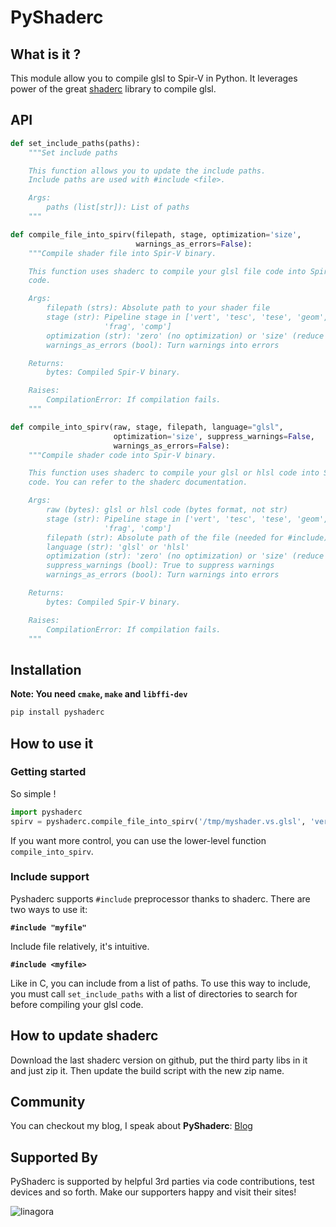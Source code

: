 # PyShaderc

## What is it ?

This module allow you to compile glsl to Spir-V in Python.
It leverages power of the great [shaderc](https://github.com/google/shaderc)
library to compile glsl.


## API

```python
def set_include_paths(paths):
    """Set include paths

    This function allows you to update the include paths.
    Include paths are used with #include <file>.

    Args:
        paths (list[str]): List of paths
    """

def compile_file_into_spirv(filepath, stage, optimization='size',
                            warnings_as_errors=False):
    """Compile shader file into Spir-V binary.

    This function uses shaderc to compile your glsl file code into Spir-V
    code.

    Args:
        filepath (strs): Absolute path to your shader file
        stage (str): Pipeline stage in ['vert', 'tesc', 'tese', 'geom',
                     'frag', 'comp']
        optimization (str): 'zero' (no optimization) or 'size' (reduce size)
        warnings_as_errors (bool): Turn warnings into errors

    Returns:
        bytes: Compiled Spir-V binary.

    Raises:
        CompilationError: If compilation fails.
    """

def compile_into_spirv(raw, stage, filepath, language="glsl",
                       optimization='size', suppress_warnings=False,
                       warnings_as_errors=False):
    """Compile shader code into Spir-V binary.

    This function uses shaderc to compile your glsl or hlsl code into Spir-V
    code. You can refer to the shaderc documentation.

    Args:
        raw (bytes): glsl or hlsl code (bytes format, not str)
        stage (str): Pipeline stage in ['vert', 'tesc', 'tese', 'geom',
                     'frag', 'comp']
        filepath (str): Absolute path of the file (needed for #include)
        language (str): 'glsl' or 'hlsl'
        optimization (str): 'zero' (no optimization) or 'size' (reduce size)
        suppress_warnings (bool): True to suppress warnings
        warnings_as_errors (bool): Turn warnings into errors

    Returns:
        bytes: Compiled Spir-V binary.

    Raises:
        CompilationError: If compilation fails.
    """
```

## Installation

**Note: You need `cmake`, `make` and `libffi-dev`**

```python
pip install pyshaderc
```

## How to use it

### Getting started

So simple !

```python
import pyshaderc
spirv = pyshaderc.compile_file_into_spirv('/tmp/myshader.vs.glsl', 'vert')
```

If you want more control, you can use the lower-level function
`compile_into_spirv`.

### Include support

Pyshaderc supports `#include` preprocessor thanks to shaderc.
There are two ways to use it:

**`#include "myfile"`**

Include file relatively, it's intuitive.

**`#include <myfile>`**

Like in C, you can include from a list of paths. To use this way to include,
you must call `set_include_paths` with a list of directories to search for
before compiling your glsl code.


## How to update shaderc

Download the last shaderc version on github, put the third party libs in it
and just zip it. Then update the build script with the new zip name.


## Community

You can checkout my blog, I speak about **PyShaderc**:
[Blog](https://realitix.github.io)

## Supported By

PyShaderc is supported by helpful 3rd parties via code contributions, test devices and so forth.
Make our supporters happy and visit their sites!

![linagora](https://www.linagora.com/sites/all/themes/tux/logo.png)

